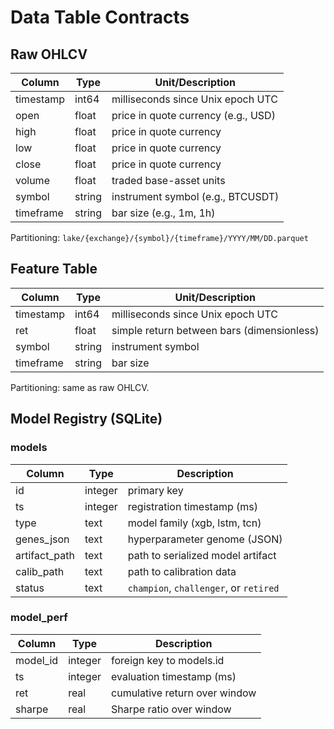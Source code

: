 # Data Table Contracts

## Raw OHLCV
| Column    | Type   | Unit/Description                |
|-----------|--------|---------------------------------|
| timestamp | int64  | milliseconds since Unix epoch UTC |
| open      | float  | price in quote currency (e.g., USD) |
| high      | float  | price in quote currency |
| low       | float  | price in quote currency |
| close     | float  | price in quote currency |
| volume    | float  | traded base-asset units |
| symbol    | string | instrument symbol (e.g., BTCUSDT) |
| timeframe | string | bar size (e.g., 1m, 1h) |

Partitioning: `lake/{exchange}/{symbol}/{timeframe}/YYYY/MM/DD.parquet`

## Feature Table
| Column    | Type  | Unit/Description                |
|-----------|-------|---------------------------------|
| timestamp | int64 | milliseconds since Unix epoch UTC |
| ret       | float | simple return between bars (dimensionless) |
| symbol    | string | instrument symbol |
| timeframe | string | bar size |

Partitioning: same as raw OHLCV.

## Model Registry (SQLite)
### models
| Column       | Type    | Description                           |
|--------------|---------|---------------------------------------|
| id           | integer | primary key                           |
| ts           | integer | registration timestamp (ms)          |
| type         | text    | model family (xgb, lstm, tcn)        |
| genes_json   | text    | hyperparameter genome (JSON)         |
| artifact_path| text    | path to serialized model artifact    |
| calib_path   | text    | path to calibration data             |
| status       | text    | `champion`, `challenger`, or `retired`|

### model_perf
| Column   | Type    | Description                     |
|----------|---------|---------------------------------|
| model_id | integer | foreign key to models.id        |
| ts       | integer | evaluation timestamp (ms)       |
| ret      | real    | cumulative return over window   |
| sharpe   | real    | Sharpe ratio over window        |
